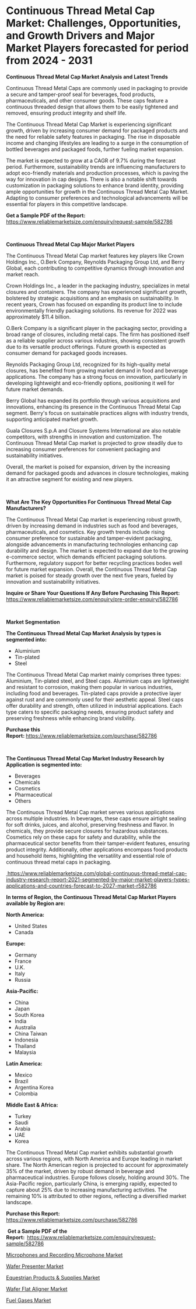 <p><h1>Continuous Thread Metal Cap Market: Challenges, Opportunities, and Growth Drivers and Major Market Players forecasted for period from 2024 - 2031</h1></p><p><strong>Continuous Thread Metal Cap Market Analysis and Latest Trends</strong></p>
<p><p>Continuous Thread Metal Caps are commonly used in packaging to provide a secure and tamper-proof seal for beverages, food products, pharmaceuticals, and other consumer goods. These caps feature a continuous threaded design that allows them to be easily tightened and removed, ensuring product integrity and shelf life. </p><p>The Continuous Thread Metal Cap Market is experiencing significant growth, driven by increasing consumer demand for packaged products and the need for reliable safety features in packaging. The rise in disposable income and changing lifestyles are leading to a surge in the consumption of bottled beverages and packaged foods, further fueling market expansion. </p><p>The market is expected to grow at a CAGR of 9.7% during the forecast period. Furthermore, sustainability trends are influencing manufacturers to adopt eco-friendly materials and production processes, which is paving the way for innovation in cap designs. There is also a notable shift towards customization in packaging solutions to enhance brand identity, providing ample opportunities for growth in the Continuous Thread Metal Cap Market. Adapting to consumer preferences and technological advancements will be essential for players in this competitive landscape.</p></p>
<p><strong>Get a Sample PDF of the Report:&nbsp;</strong> <a href="https://www.reliablemarketsize.com/enquiry/request-sample/582786?utm_campaign=1167&utm_medium=2&utm_source=Github&utm_content=ia&utm_term=27092024&utm_id=continuous-thread-metal-cap">https://www.reliablemarketsize.com/enquiry/request-sample/582786</a></p>
<p>&nbsp;</p>
<p><strong>Continuous Thread Metal Cap Major Market Players</strong></p>
<p><p>The Continuous Thread Metal Cap market features key players like Crown Holdings Inc., O.Berk Company, Reynolds Packaging Group Ltd, and Berry Global, each contributing to competitive dynamics through innovation and market reach.</p><p>Crown Holdings Inc., a leader in the packaging industry, specializes in metal closures and containers. The company has experienced significant growth, bolstered by strategic acquisitions and an emphasis on sustainability. In recent years, Crown has focused on expanding its product line to include environmentally friendly packaging solutions. Its revenue for 2022 was approximately $11.4 billion.</p><p>O.Berk Company is a significant player in the packaging sector, providing a broad range of closures, including metal caps. The firm has positioned itself as a reliable supplier across various industries, showing consistent growth due to its versatile product offerings. Future growth is expected as consumer demand for packaged goods increases.</p><p>Reynolds Packaging Group Ltd, recognized for its high-quality metal closures, has benefited from growing market demand in food and beverage applications. The company has a strong focus on innovation, particularly in developing lightweight and eco-friendly options, positioning it well for future market demands. </p><p>Berry Global has expanded its portfolio through various acquisitions and innovations, enhancing its presence in the Continuous Thread Metal Cap segment. Berry's focus on sustainable practices aligns with industry trends, supporting anticipated market growth.</p><p>Guala Closures S.p.A and Closure Systems International are also notable competitors, with strengths in innovation and customization. The Continuous Thread Metal Cap market is projected to grow steadily due to increasing consumer preferences for convenient packaging and sustainability initiatives.</p><p>Overall, the market is poised for expansion, driven by the increasing demand for packaged goods and advances in closure technologies, making it an attractive segment for existing and new players.</p></p>
<p>&nbsp;</p>
<p><strong>What Are The Key Opportunities For Continuous Thread Metal Cap Manufacturers?</strong></p>
<p><p>The Continuous Thread Metal Cap market is experiencing robust growth, driven by increasing demand in industries such as food and beverages, pharmaceuticals, and cosmetics. Key growth trends include rising consumer preference for sustainable and tamper-evident packaging, alongside advancements in manufacturing technologies enhancing cap durability and design. The market is expected to expand due to the growing e-commerce sector, which demands efficient packaging solutions. Furthermore, regulatory support for better recycling practices bodes well for future market expansion. Overall, the Continuous Thread Metal Cap market is poised for steady growth over the next five years, fueled by innovation and sustainability initiatives.</p></p>
<p><strong>Inquire or Share Your Questions If Any Before Purchasing This Report:</strong> <a href="https://www.reliablemarketsize.com/enquiry/pre-order-enquiry/582786?utm_campaign=1167&utm_medium=2&utm_source=Github&utm_content=ia&utm_term=27092024&utm_id=continuous-thread-metal-cap">https://www.reliablemarketsize.com/enquiry/pre-order-enquiry/582786</a></p>
<p>&nbsp;</p>
<p><strong>Market Segmentation</strong></p>
<p><strong>The Continuous Thread Metal Cap Market Analysis by types is segmented into:</strong></p>
<p><ul><li>Aluminium</li><li>Tin-plated</li><li>Steel</li></ul></p>
<p><p>The Continuous Thread Metal Cap market mainly comprises three types: Aluminium, Tin-plated steel, and Steel caps. Aluminium caps are lightweight and resistant to corrosion, making them popular in various industries, including food and beverages. Tin-plated caps provide a protective layer against rust and are commonly used for their aesthetic appeal. Steel caps offer durability and strength, often utilized in industrial applications. Each type caters to specific packaging needs, ensuring product safety and preserving freshness while enhancing brand visibility.</p></p>
<p><strong>Purchase this Report:&nbsp;</strong><a href="https://www.reliablemarketsize.com/purchase/582786?utm_campaign=1167&utm_medium=2&utm_source=Github&utm_content=ia&utm_term=27092024&utm_id=continuous-thread-metal-cap">https://www.reliablemarketsize.com/purchase/582786</a></p>
<p>&nbsp;</p>
<p><strong>The Continuous Thread Metal Cap Market Industry Research by Application is segmented into:</strong></p>
<p><ul><li>Beverages</li><li>Chemicals</li><li>Cosmetics</li><li>Pharmaceutical</li><li>Others</li></ul></p>
<p><p>The Continuous Thread Metal Cap market serves various applications across multiple industries. In beverages, these caps ensure airtight sealing for soft drinks, juices, and alcohol, preserving freshness and flavor. In chemicals, they provide secure closures for hazardous substances. Cosmetics rely on these caps for safety and durability, while the pharmaceutical sector benefits from their tamper-evident features, ensuring product integrity. Additionally, other applications encompass food products and household items, highlighting the versatility and essential role of continuous thread metal caps in packaging.</p></p>
<p><a href="https://www.reliablemarketsize.com/global-continuous-thread-metal-cap-industry-research-report-2021-segmented-by-major-market-players-types-applications-and-countries-forecast-to-2027-market-r582786?utm_campaign=1167&utm_medium=2&utm_source=Github&utm_content=ia&utm_term=27092024&utm_id=continuous-thread-metal-cap">&nbsp;https://www.reliablemarketsize.com/global-continuous-thread-metal-cap-industry-research-report-2021-segmented-by-major-market-players-types-applications-and-countries-forecast-to-2027-market-r582786</a></p>
<p><strong>In terms of Region, the Continuous Thread Metal Cap Market Players available by Region are:</strong></p>
<p>
    <p> <strong> North America: </strong>
        <ul>
            <li>United States</li>
            <li>Canada</li>
        </ul>
        </p> 
    <p> <strong> Europe: </strong>
        <ul>
            <li>Germany</li>
            <li>France</li>
            <li>U.K.</li>
            <li>Italy</li>
            <li>Russia</li>
        </ul>
        </p> 
    <p> <strong> Asia-Pacific: </strong>
        <ul>
            <li>China</li>
            <li>Japan</li>
            <li>South Korea</li>
            <li>India</li>
            <li>Australia</li>
            <li>China Taiwan</li>
            <li>Indonesia</li>
            <li>Thailand</li>
            <li>Malaysia</li>
        </ul>
        </p> 
    <p> <strong> Latin America: </strong>
        <ul>
            <li>Mexico</li>
            <li>Brazil</li>
            <li>Argentina Korea</li>
            <li>Colombia</li>
        </ul>
        </p> 
    <p> <strong> Middle East & Africa: </strong>
        <ul>
            <li>Turkey</li>
            <li>Saudi</li>
            <li>Arabia</li>
            <li>UAE</li>
            <li>Korea</li>
        </ul>
    </p>
    </p>
<p><p>The Continuous Thread Metal Cap market exhibits substantial growth across various regions, with North America and Europe leading in market share. The North American region is projected to account for approximately 35% of the market, driven by robust demand in beverage and pharmaceutical industries. Europe follows closely, holding around 30%. The Asia-Pacific region, particularly China, is emerging rapidly, expected to capture about 25% due to increasing manufacturing activities. The remaining 10% is attributed to other regions, reflecting a diversified market landscape.</p></p>
<p><strong>Purchase this Report: </strong><a href="https://www.reliablemarketsize.com/purchase/582786?utm_campaign=1167&utm_medium=2&utm_source=Github&utm_content=ia&utm_term=27092024&utm_id=continuous-thread-metal-cap">https://www.reliablemarketsize.com/purchase/582786</a></p>
<p>&nbsp;<strong>Get a Sample PDF of the Report:&nbsp;&nbsp;</strong><a href="https://www.reliablemarketsize.com/enquiry/request-sample/582786?utm_campaign=1167&utm_medium=2&utm_source=Github&utm_content=ia&utm_term=27092024&utm_id=continuous-thread-metal-cap">https://www.reliablemarketsize.com/enquiry/request-sample/582786</a></p>
<p><strong></strong></p>
<p><p><a href="https://issuu.com/reportprime-2/docs/microphones-and-recording-microphon_cc584717729373?utm_campaign=1167&utm_medium=2&utm_source=Github&utm_content=ia&utm_term=27092024&utm_id=continuous-thread-metal-cap">Microphones and Recording Microphone Market</a></p><p><a href="https://www.linkedin.com/pulse/unlocking-growth-potential-market-strategic-analysis-wafer-npgxf?utm_campaign=1167&utm_medium=2&utm_source=Github&utm_content=ia&utm_term=27092024&utm_id=continuous-thread-metal-cap">Wafer Presenter Market</a></p><p><a href="https://issuu.com/reportprime-2/docs/equestrian-products-supplies-market_01982a39bc49c9?utm_campaign=1167&utm_medium=2&utm_source=Github&utm_content=ia&utm_term=27092024&utm_id=continuous-thread-metal-cap">Equestrian Products & Supplies Market</a></p><p><a href="https://www.linkedin.com/pulse/emerging-wafer-flat-aligner-market-opportunities-analysis-investors-ckwwf?utm_campaign=1167&utm_medium=2&utm_source=Github&utm_content=ia&utm_term=27092024&utm_id=continuous-thread-metal-cap">Wafer Flat Aligner Market</a></p><p><a href="https://www.linkedin.com/pulse/fuel-gases-market-size-type-acetylenepropanepropyleneother-product-dfgjc?utm_campaign=1167&utm_medium=2&utm_source=Github&utm_content=ia&utm_term=27092024&utm_id=continuous-thread-metal-cap">Fuel Gases Market</a></p></p>